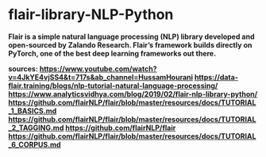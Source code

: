 # flair-library-NLP-Python

<b> Flair is a simple natural language processing (NLP) library developed and open-sourced by Zalando Research. Flair’s framework builds directly on PyTorch, one of the best deep learning frameworks out there.

<b> sources:
  https://www.youtube.com/watch?v=4JkYE4vjSS4&t=717s&ab_channel=HussamHourani
  https://data-flair.training/blogs/nlp-tutorial-natural-language-processing/
  https://www.analyticsvidhya.com/blog/2019/02/flair-nlp-library-python/
  https://github.com/flairNLP/flair/blob/master/resources/docs/TUTORIAL_1_BASICS.md
  https://github.com/flairNLP/flair/blob/master/resources/docs/TUTORIAL_2_TAGGING.md
  https://github.com/flairNLP/flair
  https://github.com/flairNLP/flair/blob/master/resources/docs/TUTORIAL_6_CORPUS.md
